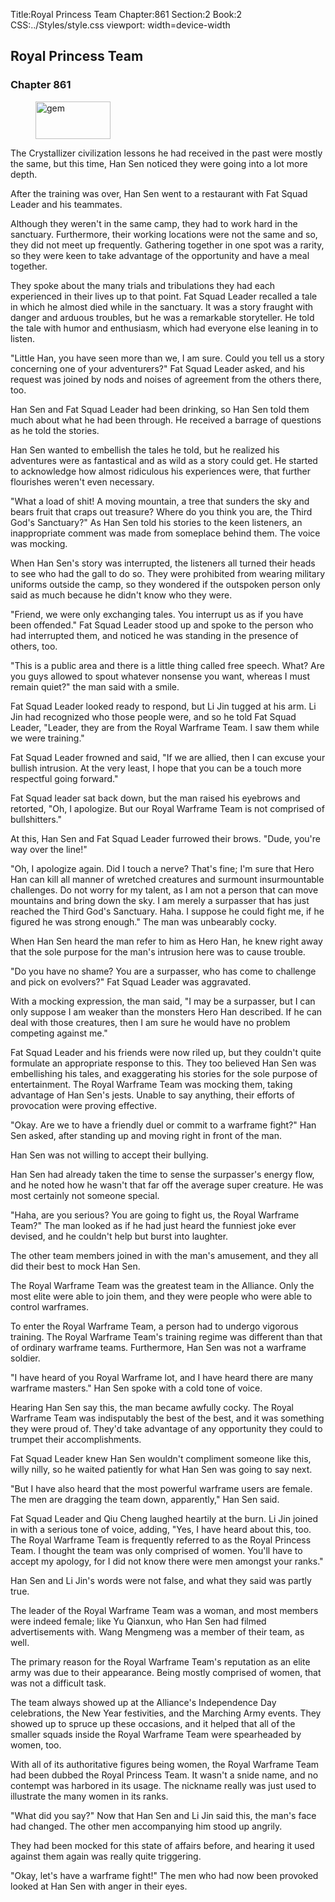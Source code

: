 Title:Royal Princess Team 
Chapter:861 
Section:2 
Book:2 
CSS:../Styles/style.css 
viewport: width=device-width
  
## Royal Princess Team
### Chapter 861
  
<figure>
	<img src="../Images/gem.gif" alt="gem" id="gem" width="120" height="60" />
</figure>
  

  
The Crystallizer civilization lessons he had received in the past were mostly the same, but this time, Han Sen noticed they were going into a lot more depth.

After the training was over, Han Sen went to a restaurant with Fat Squad Leader and his teammates.

Although they weren't in the same camp, they had to work hard in the sanctuary. Furthermore, their working locations were not the same and so, they did not meet up frequently. Gathering together in one spot was a rarity, so they were keen to take advantage of the opportunity and have a meal together.

They spoke about the many trials and tribulations they had each experienced in their lives up to that point. Fat Squad Leader recalled a tale in which he almost died while in the sanctuary. It was a story fraught with danger and arduous troubles, but he was a remarkable storyteller. He told the tale with humor and enthusiasm, which had everyone else leaning in to listen.

"Little Han, you have seen more than we, I am sure. Could you tell us a story concerning one of your adventurers?" Fat Squad Leader asked, and his request was joined by nods and noises of agreement from the others there, too.

Han Sen and Fat Squad Leader had been drinking, so Han Sen told them much about what he had been through. He received a barrage of questions as he told the stories.

Han Sen wanted to embellish the tales he told, but he realized his adventures were as fantastical and as wild as a story could get. He started to acknowledge how almost ridiculous his experiences were, that further flourishes weren't even necessary.

"What a load of shit! A moving mountain, a tree that sunders the sky and bears fruit that craps out treasure? Where do you think you are, the Third God's Sanctuary?" As Han Sen told his stories to the keen listeners, an inappropriate comment was made from someplace behind them. The voice was mocking.

When Han Sen's story was interrupted, the listeners all turned their heads to see who had the gall to do so. They were prohibited from wearing military uniforms outside the camp, so they wondered if the outspoken person only said as much because he didn't know who they were.

"Friend, we were only exchanging tales. You interrupt us as if you have been offended." Fat Squad Leader stood up and spoke to the person who had interrupted them, and noticed he was standing in the presence of others, too.

"This is a public area and there is a little thing called free speech. What? Are you guys allowed to spout whatever nonsense you want, whereas I must remain quiet?" the man said with a smile.

Fat Squad Leader looked ready to respond, but Li Jin tugged at his arm. Li Jin had recognized who those people were, and so he told Fat Squad Leader, "Leader, they are from the Royal Warframe Team. I saw them while we were training."

Fat Squad Leader frowned and said, "If we are allied, then I can excuse your bullish intrusion. At the very least, I hope that you can be a touch more respectful going forward."

Fat Squad leader sat back down, but the man raised his eyebrows and retorted, "Oh, I apologize. But our Royal Warframe Team is not comprised of bullshitters."

At this, Han Sen and Fat Squad Leader furrowed their brows. "Dude, you're way over the line!"

"Oh, I apologize again. Did I touch a nerve? That's fine; I'm sure that Hero Han can kill all manner of wretched creatures and surmount insurmountable challenges. Do not worry for my talent, as I am not a person that can move mountains and bring down the sky. I am merely a surpasser that has just reached the Third God's Sanctuary. Haha. I suppose he could fight me, if he figured he was strong enough." The man was unbearably cocky.

When Han Sen heard the man refer to him as Hero Han, he knew right away that the sole purpose for the man's intrusion here was to cause trouble.

"Do you have no shame? You are a surpasser, who has come to challenge and pick on evolvers?" Fat Squad Leader was aggravated.

With a mocking expression, the man said, "I may be a surpasser, but I can only suppose I am weaker than the monsters Hero Han described. If he can deal with those creatures, then I am sure he would have no problem competing against me."

Fat Squad Leader and his friends were now riled up, but they couldn't quite formulate an appropriate response to this. They too believed Han Sen was embellishing his tales, and exaggerating his stories for the sole purpose of entertainment. The Royal Warframe Team was mocking them, taking advantage of Han Sen's jests. Unable to say anything, their efforts of provocation were proving effective.

"Okay. Are we to have a friendly duel or commit to a warframe fight?" Han Sen asked, after standing up and moving right in front of the man.

Han Sen was not willing to accept their bullying.

Han Sen had already taken the time to sense the surpasser's energy flow, and he noted how he wasn't that far off the average super creature. He was most certainly not someone special.

"Haha, are you serious? You are going to fight us, the Royal Warframe Team?" The man looked as if he had just heard the funniest joke ever devised, and he couldn't help but burst into laughter.

The other team members joined in with the man's amusement, and they all did their best to mock Han Sen.

The Royal Warframe Team was the greatest team in the Alliance. Only the most elite were able to join them, and they were people who were able to control warframes.

To enter the Royal Warframe Team, a person had to undergo vigorous training. The Royal Warframe Team's training regime was different than that of ordinary warframe teams. Furthermore, Han Sen was not a warframe soldier.

"I have heard of you Royal Warframe lot, and I have heard there are many warframe masters." Han Sen spoke with a cold tone of voice.

Hearing Han Sen say this, the man became awfully cocky. The Royal Warframe Team was indisputably the best of the best, and it was something they were proud of. They'd take advantage of any opportunity they could to trumpet their accomplishments.

Fat Squad Leader knew Han Sen wouldn't compliment someone like this, willy nilly, so he waited patiently for what Han Sen was going to say next.

"But I have also heard that the most powerful warframe users are female. The men are dragging the team down, apparently," Han Sen said.

Fat Squad Leader and Qiu Cheng laughed heartily at the burn. Li Jin joined in with a serious tone of voice, adding, "Yes, I have heard about this, too. The Royal Warframe Team is frequently referred to as the Royal Princess Team. I thought the team was only comprised of women. You'll have to accept my apology, for I did not know there were men amongst your ranks."

Han Sen and Li Jin's words were not false, and what they said was partly true.

The leader of the Royal Warframe Team was a woman, and most members were indeed female; like Yu Qianxun, who Han Sen had filmed advertisements with. Wang Mengmeng was a member of their team, as well.

The primary reason for the Royal Warframe Team's reputation as an elite army was due to their appearance. Being mostly comprised of women, that was not a difficult task.

The team always showed up at the Alliance's Independence Day celebrations, the New Year festivities, and the Marching Army events. They showed up to spruce up these occasions, and it helped that all of the smaller squads inside the Royal Warframe Team were spearheaded by women, too.

With all of its authoritative figures being women, the Royal Warframe Team had been dubbed the Royal Princess Team. It wasn't a snide name, and no contempt was harbored in its usage. The nickname really was just used to illustrate the many women in its ranks.

"What did you say?" Now that Han Sen and Li Jin said this, the man's face had changed. The other men accompanying him stood up angrily.

They had been mocked for this state of affairs before, and hearing it used against them again was really quite triggering.

"Okay, let's have a warframe fight!" The men who had now been provoked looked at Han Sen with anger in their eyes.